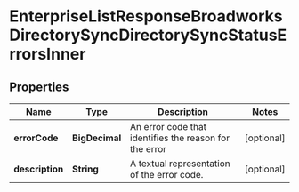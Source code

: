 <!--  Copyright 2025 Cisco Systems Inc.

Permission is hereby granted, free of charge, to any person obtaining a copy
of this software and associated documentation files (the "Software"), to deal
in the Software without restriction, including without limitation the rights
to use, copy, modify, merge, publish, distribute, sublicense, and/or sell
copies of the Software, and to permit persons to whom the Software is
furnished to do so, subject to the following conditions:

The above copyright notice and this permission notice shall be included in
all copies or substantial portions of the Software.

THE SOFTWARE IS PROVIDED "AS IS", WITHOUT WARRANTY OF ANY KIND, EXPRESS OR
IMPLIED, INCLUDING BUT NOT LIMITED TO THE WARRANTIES OF MERCHANTABILITY,
FITNESS FOR A PARTICULAR PURPOSE AND NONINFRINGEMENT. IN NO EVENT SHALL THE
AUTHORS OR COPYRIGHT HOLDERS BE LIABLE FOR ANY CLAIM, DAMAGES OR OTHER
LIABILITY, WHETHER IN AN ACTION OF CONTRACT, TORT OR OTHERWISE, ARISING FROM,
OUT OF OR IN CONNECTION WITH THE SOFTWARE OR THE USE OR OTHER DEALINGS IN
THE SOFTWARE.-->


# EnterpriseListResponseBroadworksDirectorySyncDirectorySyncStatusErrorsInner


## Properties

| Name | Type | Description | Notes |
|------------ | ------------- | ------------- | -------------|
|**errorCode** | **BigDecimal** | An error code that identifies the reason for the error |  [optional] |
|**description** | **String** | A textual representation of the error code. |  [optional] |



